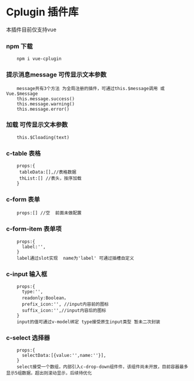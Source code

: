 # Cplugin 插件库
本插件目前仅支持vue

### npm 下载
		npm i vue-cplugin


### 提示消息message  可传显示文本参数

 		message共有3个方法 为全局注册的插件，可通过this.$message调用 或Vue.$message
 		this.message.success()
 		this.message.warning()
 		this.message.error()

        
### 加载  可传显示文本参数
		this.$Cloading(text)
### c-table 表格 
		props:{
		 tableData:[],//表格数据
		 thList:[] //表头，按序加载
		}
### c-form 表单
		props:[] //空  前面未做配置
### c-form-item 表单项
		props:{
		  label:'',
		}
		label通过slot实现  name为'label' 可通过插槽自定义
### c-input 输入框
		props:{
		  type:'',
		  readonly:Boolean，
		  prefix_icon:'', //input内容前的图标
		  suffix_icon:'',//input内容后的图标
		}
		input的值可通过v-model绑定 type接受原生input类型 暂未二次封装
### c-select 选择器
		props:{
		  selectData:[{value:'',name:''}],
		}
		select接受一个数组，内部引入c-drop-down组件件，该组件尚未开放，目前容器最多显示5组数据，超出则滚动显示，后续待优化
